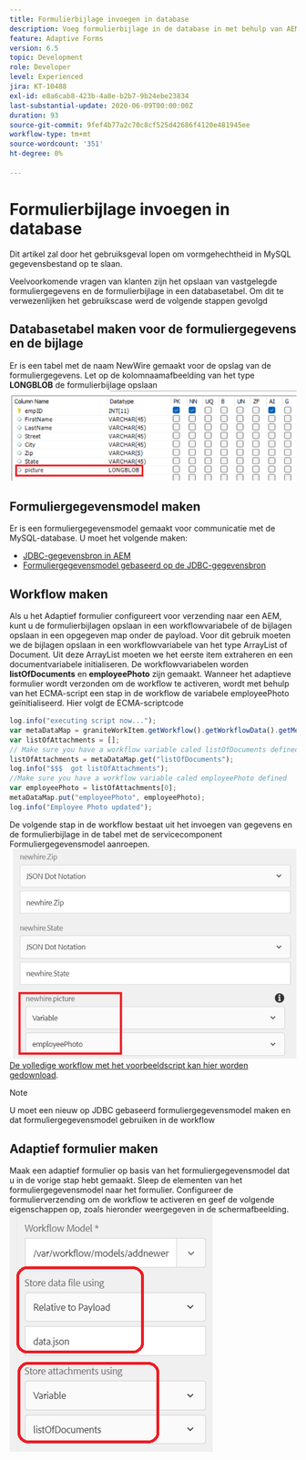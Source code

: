 ```yaml
---
title: Formulierbijlage invoegen in database
description: Voeg formulierbijlage in de database in met behulp van AEM workflow.
feature: Adaptive Forms
version: 6.5
topic: Development
role: Developer
level: Experienced
jira: KT-10488
exl-id: e8a6cab8-423b-4a8e-b2b7-9b24ebe23834
last-substantial-update: 2020-06-09T00:00:00Z
duration: 93
source-git-commit: 9fef4b77a2c70c8cf525d42686f4120e481945ee
workflow-type: tm+mt
source-wordcount: '351'
ht-degree: 0%

---
```


# Formulierbijlage invoegen in database

Dit artikel zal door het gebruiksgeval lopen om vormgehechtheid in MySQL gegevensbestand op te slaan.

Veelvoorkomende vragen van klanten zijn het opslaan van vastgelegde formuliergegevens en de formulierbijlage in een databasetabel.
Om dit te verwezenlijken het gebruikscase werd de volgende stappen gevolgd

## Databasetabel maken voor de formuliergegevens en de bijlage

Er is een tabel met de naam NewWire gemaakt voor de opslag van de formuliergegevens. Let op de kolomnaamafbeelding van het type **LONGBLOB** de formulierbijlage opslaan
![table-schema](assets/insert-picture-table.png)

## Formuliergegevensmodel maken

Er is een formuliergegevensmodel gemaakt voor communicatie met de MySQL-database. U moet het volgende maken:

* [JDBC-gegevensbron in AEM](./data-integration-technical-video-setup.md)
* [Formuliergegevensmodel gebaseerd op de JDBC-gegevensbron](./jdbc-data-model-technical-video-use.md)

## Workflow maken

Als u het Adaptief formulier configureert voor verzending naar een AEM, kunt u de formulierbijlagen opslaan in een workflowvariabele of de bijlagen opslaan in een opgegeven map onder de payload. Voor dit gebruik moeten we de bijlagen opslaan in een workflowvariabele van het type ArrayList of Document. Uit deze ArrayList moeten we het eerste item extraheren en een documentvariabele initialiseren. De workflowvariabelen worden **listOfDocuments** en **employeePhoto** zijn gemaakt.
Wanneer het adaptieve formulier wordt verzonden om de workflow te activeren, wordt met behulp van het ECMA-script een stap in de workflow de variabele employeePhoto geïnitialiseerd. Hier volgt de ECMA-scriptcode

```javascript
log.info("executing script now...");
var metaDataMap = graniteWorkItem.getWorkflow().getWorkflowData().getMetaDataMap();
var listOfAttachments = [];
// Make sure you have a workflow variable caled listOfDocuments defined
listOfAttachments = metaDataMap.get("listOfDocuments");
log.info("$$$  got listOfAttachments");
//Make sure you have a workflow variable caled employeePhoto defined
var employeePhoto = listOfAttachments[0];
metaDataMap.put("employeePhoto", employeePhoto);
log.info("Employee Photo updated");
```

De volgende stap in de workflow bestaat uit het invoegen van gegevens en de formulierbijlage in de tabel met de servicecomponent Formuliergegevensmodel aanroepen.
![insert-pic](assets/fdm-insert-pic.png)
[De volledige workflow met het voorbeeldscript kan hier worden gedownload](assets/add-new-employee.zip).

>[!NOTE]
> U moet een nieuw op JDBC gebaseerd formuliergegevensmodel maken en dat formuliergegevensmodel gebruiken in de workflow

## Adaptief formulier maken

Maak een adaptief formulier op basis van het formuliergegevensmodel dat u in de vorige stap hebt gemaakt. Sleep de elementen van het formuliergegevensmodel naar het formulier. Configureer de formulierverzending om de workflow te activeren en geef de volgende eigenschappen op, zoals hieronder weergegeven in de schermafbeelding.
![formulierbijlagen](assets/form-attachments.png)
